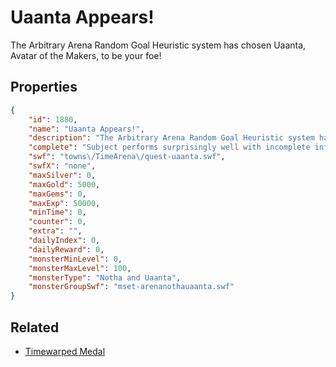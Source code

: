 # Uaanta Appears!

The Arbitrary Arena Random Goal Heuristic system has chosen Uaanta, Avatar of the Makers, to be your foe!

## Properties

```json
{
    "id": 1880,
    "name": "Uaanta Appears!",
    "description": "The Arbitrary Arena Random Goal Heuristic system has chosen Uaanta, Avatar of the Makers, to be your foe!",
    "complete": "Subject performs surprisingly well with incomplete information.",
    "swf": "towns\/TimeArena\/quest-uaanta.swf",
    "swfX": "none",
    "maxSilver": 0,
    "maxGold": 5000,
    "maxGems": 0,
    "maxExp": 50000,
    "minTime": 0,
    "counter": 0,
    "extra": "",
    "dailyIndex": 0,
    "dailyReward": 0,
    "monsterMinLevel": 0,
    "monsterMaxLevel": 100,
    "monsterType": "Notha and Uaanta",
    "monsterGroupSwf": "mset-arenanothauaanta.swf"
}
```

## Related

- [Timewarped Medal](../items/18514-timewarped-medal.md)

